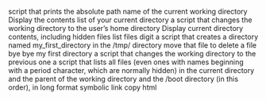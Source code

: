 script that prints the absolute path name of the current working directory
Display the contents list of your current directory
a script that changes the working directory to the user’s home directory
Display current directory contents, including hidden files
list files digit
a script that creates a directory named my_first_directory in the /tmp/ directory
move that file
to delete a file
bye bye my first directory
a script that changes the working directory to the previous one
a script that lists all files (even ones with names beginning with a period character, which are normally hidden) in the current directory and the parent of the working directory and the /boot directory (in this order), in long format
symbolic link
copy html
